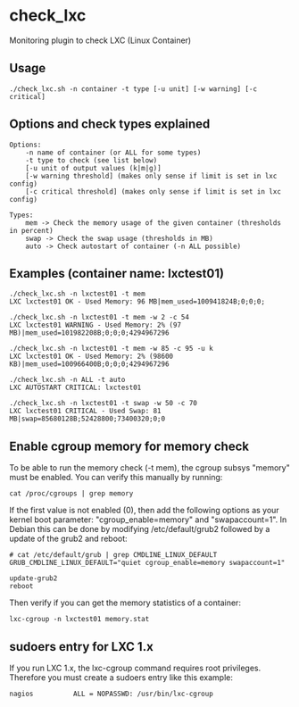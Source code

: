 check_lxc
=========

Monitoring plugin to check LXC (Linux Container) 


Usage
-----
    ./check_lxc.sh -n container -t type [-u unit] [-w warning] [-c critical]
    
Options and check types explained
---------------------------------
    Options:
        -n name of container (or ALL for some types)
        -t type to check (see list below)
        [-u unit of output values (k|m|g)]
        [-w warning threshold] (makes only sense if limit is set in lxc config)
        [-c critical threshold] (makes only sense if limit is set in lxc config)
        
    Types:
        mem -> Check the memory usage of the given container (thresholds in percent)
        swap -> Check the swap usage (thresholds in MB)
        auto -> Check autostart of container (-n ALL possible)



Examples (container name: lxctest01)
------------------------------------
    ./check_lxc.sh -n lxctest01 -t mem 
    LXC lxctest01 OK - Used Memory: 96 MB|mem_used=100941824B;0;0;0;

    ./check_lxc.sh -n lxctest01 -t mem -w 2 -c 54 
    LXC lxctest01 WARNING - Used Memory: 2% (97 MB)|mem_used=101982208B;0;0;0;4294967296
    
    ./check_lxc.sh -n lxctest01 -t mem -w 85 -c 95 -u k
    LXC lxctest01 OK - Used Memory: 2% (98600 KB)|mem_used=100966400B;0;0;0;4294967296
    
    ./check_lxc.sh -n ALL -t auto 
    LXC AUTOSTART CRITICAL: lxctest01

    ./check_lxc.sh -n lxctest01 -t swap -w 50 -c 70
    LXC lxctest01 CRITICAL - Used Swap: 81 MB|swap=85680128B;52428800;73400320;0;0
 

Enable cgroup memory for memory check
------------------------------------
To be able to run the memory check (-t mem), the cgroup subsys "memory" must be enabled. You can verify this manually by running:

    cat /proc/cgroups | grep memory
    
If the first value is not enabled (0), then add the following options as your kernel boot parameter: "cgroup_enable=memory" and "swapaccount=1". In Debian this can be done by modifying /etc/default/grub2 followed by a update of the grub2 and reboot:

    # cat /etc/default/grub | grep CMDLINE_LINUX_DEFAULT
    GRUB_CMDLINE_LINUX_DEFAULT="quiet cgroup_enable=memory swapaccount=1"
    
    update-grub2
    reboot

Then verify if you can get the memory statistics of a container:

    lxc-cgroup -n lxctest01 memory.stat


sudoers entry for LXC 1.x
------------------------------------
If you run LXC 1.x, the lxc-cgroup command requires root privileges. Therefore you must create a sudoers entry like this example:

    nagios          ALL = NOPASSWD: /usr/bin/lxc-cgroup
